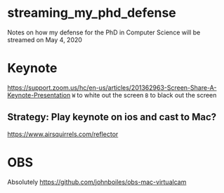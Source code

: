 # streaming_my_phd_defense
Notes on how my defense for the PhD in Computer Science will be streamed on May 4, 2020


# Keynote
https://support.zoom.us/hc/en-us/articles/201362963-Screen-Share-A-Keynote-Presentation
`W` to white out the screen
`B` to black out the screen

## Strategy: Play keynote on ios and cast to Mac?
https://www.airsquirrels.com/reflector

# OBS
Absolutely
https://github.com/johnboiles/obs-mac-virtualcam
